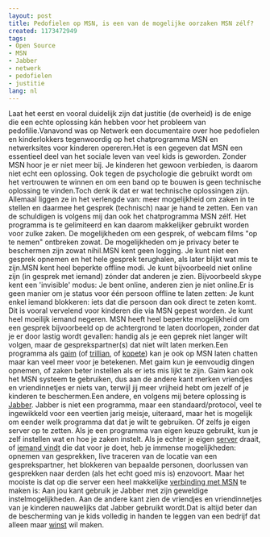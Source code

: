 ```yaml
---
layout: post
title: Pedofielen op MSN, is een van de mogelijke oorzaken MSN zélf?
created: 1173472949
tags:
- Open Source
- MSN
- Jabber
- netwerk
- pedofielen
- justitie
lang: nl
---
```

Laat het eerst en vooral duidelijk zijn dat justitie (de overheid) is de enige die een echte oplossing kán hebben voor het probleem van pedofilie.Vanavond was op Netwerk een documentaire over hoe pedofielen en kinderlokkers tegenwoordig op het chatprogramma MSN en netwerksites voor kinderen opereren.Het is een gegeven dat MSN een essentieel deel van het sociale leven van veel kids is geworden. Zonder MSN hoor je er niet meer bij. Je kinderen het gewoon verbieden, is daarom niet echt een oplossing. Ook tegen de psychologie die gebruikt wordt om het vertrouwen te winnen en om een band op te bouwen is geen technische oplossing te vinden.Toch denk ik dat er wat technische oplossingen zijn. Allemaal liggen ze in het verlengde van: meer mogelijkheid om zaken in te stellen en daarmee het gesprek (technisch) naar je hand te zetten. Een van de schuldigen is volgens mij dan ook het chatprogramma MSN zélf. Het programma is te gelimiteerd en kan daarom makkelijker gebruikt worden voor zulke zaken. De mogelijkheden om een gesprek, of webcam films "op te nemen" ontbreken zowat. De mogelijkheden om je privacy beter te beschermen zijn zowat nihil.MSN kent geen logging. Je kunt niet een gesprek opnemen en het hele gesprek terughalen, als later blijkt wat mis te zijn.MSN kent heel beperkte offline modi. Je kunt bijvoorbeeld niet online zijn (in gesprek met iemand) zónder dat anderen je zien. Bijvoorbeeld skype kent een 'invisible' modus: Je bent online, anderen zien je niet online.Er is geen manier om je status voor één persoon offline te laten zetten: Je kunt enkel iemand blokkeren: iets dat die persoon dan ook direct te zeten komt. Dit is vooral vervelend voor kinderen die via MSN gepest worden. Je kunt heel moeilijk iemand negeren. MSN heeft heel beperkte mogelijkheid om een gesprek bijvoorbeeld op de achtergrond te laten doorlopen, zonder dat je er door lastig wordt gevallen: handig als je een geprek niet langer wilt volgen, maar de gesprekspartner(s) dat niet wilt laten merken.Een programma als [gaim](http://gaim.sourceforge.net/) (of [trillian](http://www.ceruleanstudios.com/), of [kopete](http://www.kde.nl/doc/kopete/)) kan je ook op MSN laten chatten  maar kan veel meer voor je betekenen. Met gaim kun je eenvoudig dingen opnemen, of zaken beter instellen als er iets mis lijkt te zijn. Gaim kan ook het MSN systeem te gebruiken, dus aan de andere kant merken vriendjes en vriendinnetjes er niets van, terwijl jij meer vrijheid hebt om jezelf of je kinderen te beschermen.Een andere, en volgens mij betere oplossing is [Jabber](http://www.jabber.org/user/quickstart.shtml). Jabber is niet een programma, maar een standaard/protocol, veel te ingewikkeld voor een veertien jarig meisje, uiteraard, maar het is mogelijk om eender welk programma dat dat je wilt te gebruiken. Of zelfs je eigen server op te zetten. Als je een programma van eigen keuze gebruikt, kun je zelf instellen wat en hoe je zaken instelt. Als je echter je eigen [server](http://www.jabber.org/admin/) draait, of [iemand vindt](https://www.xmpp.net/servers) die dat voor je doet, heb je immense mogelijkheden: opnemen van gesprekken, live traceren van de locatie van een gesprekspartner, het blokkeren van bepaalde personen, doorlussen van gesprekken naar derden (als het echt goed mis is) enzovoort. Maar het mooiste is dat op die server een heel makkelijke [verbinding met MSN](http://delx.cjb.net/pymsnt/) te maken is: Aan jou kant gebruik je Jabber met zijn geweldige instelmogelijkheden. Aan de andere kant zien de vriendjes en vriendinnetjes van je kinderen nauwelijks dat Jabber gebruikt wordt.Dat is altijd beter dan de bescherming van je kids volledig in handen te leggen van een bedrijf dat alleen maar [winst](http://www.forbes.com/lists/2007/10/07billionaires_all_slide.html) wil maken.
